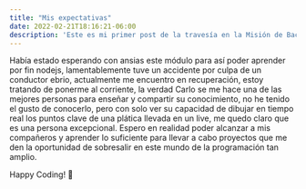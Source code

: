 ```yaml
---
title: "Mis expectativas"
date: 2022-02-21T18:16:21-06:00
description: 'Este es mi primer post de la travesía en la Misión de Backend con Node JS de Launch X.'
---
```


Había estado esperando con ansias este módulo para así poder aprender por fin nodejs, lamentablemente tuve un accidente por culpa de un conductor ebrio, actualmente me encuentro en recuperación, estoy tratando de ponerme al corriente, la verdad Carlo se me hace una de las mejores personas para enseñar y compartir su conocimiento, no he tenido el gusto de conocerlo, pero con solo ver su capacidad de dibujar en tiempo real los puntos clave de una plática llevada en un live, me quedo claro que es una persona excepcional. Espero en realidad poder alcanzar a mis compañeros y aprender lo suficiente para llevar a cabo proyectos que me den la oportunidad de sobresalir en este mundo de la programación tan amplio.

Happy Coding! 🚀
